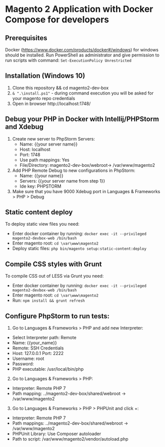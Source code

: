 # Magento 2 Application with Docker Compose for developers

## Prerequisites
Docker (https://www.docker.com/products/docker#/windows) for windows should be installed.
Run PowerShell as administrator and give permission to run scripts with command: `Set-ExecutionPolicy Unrestricted`

## Installation (Windows 10)
1. Clone this repository && cd magento2-dev-box
2. `& ".\install.ps1"` - during command execution you will be asked for your magento repo credentials
3. Open in browser http://localhost:1748/

## Debug your PHP in Docker with Intellij/PHPStorm and Xdebug
1. Create new server to PhpStorm Servers:
   - Name: {{your server name}}
   - Host: localhost
   - Port: 1748
   - Use path mappings: Yes
   - File/Directory: magento2-dev-box/webroot-> /var/www/magento2
2. Add PHP Remote Debug to new configurations in PhpStorm:
   - Name: {{your name}}
   - Servers: {{your server name from step 1}}
   - Ide key: PHPSTORM
3. Make sure that you have 9000 Xdebug port in Languages & Frameworks > PHP > Debug

## Static content deploy
To deploy static view files you need:
- Enter docker container by running: `docker exec -it --privileged magento2-devbox-web /bin/bash`
- Enter magento root: `cd \var\www\magento2`
- Deploy static files: `php bin/magento setup:static-content:deploy`

## Compile CSS styles with Grunt
To compile CSS out of LESS via Grunt you need:
- Enter docker container by running: `docker exec -it --privileged magento2-devbox-web /bin/bash`
- Enter magento root: `cd \var\www\magento2`
- Run: `npm install && grunt refresh`

## Configure PhpStorm to run tests:
1. Go to Languages & Frameworks > PHP and add new Interpreter:
 - Select Interpreter path: Remote
 - Name: {{your_name}}
 - Remote: SSH Credentials
 - Host: 127.0.0.1 Port: 2222
 - Username: root
 - Password: 
 - PHP executable: /usr/local/bin/php
 
2. Go to Languages & Frameworks > PHP:
 - Interpreter: Remote PHP 7
 - Path mapping: ../magento2-dev-box/shared/webroot -> /var/www/magento2
 
3. Go to Languages & Frameworks > PHP > PHPUnit and click +:
 - Interpreter: Remote PHP 7
 - Path mappings: ../magento2-dev-box/shared/webroot -> /var/www/magento2
 - PHPUnit Library: Use Composer autoloader
 - Path to script: /var/www/magento2/vendor/autoload.php
 